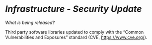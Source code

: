 # *Infrastructure - Security Update*

_What is being released?_

Third party software libraries updated to comply with the “Common Vulnerabilities and Exposures” standard (CVE, https://www.cve.org/).
